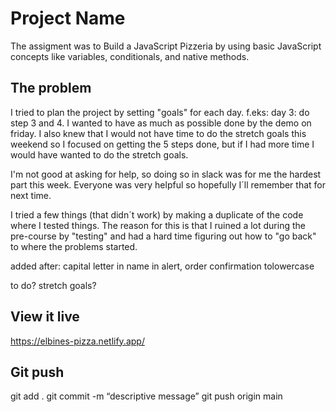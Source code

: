 # Project Name

The assigment was to Build a JavaScript Pizzeria by using basic JavaScript concepts like variables, conditionals, and native methods. 

## The problem

I tried to plan the project by setting "goals" for each day. f.eks: day 3: do step 3 and 4. 
I wanted to have as much as possible done by the demo on friday. I also knew that I would not have time to do the stretch goals this weekend so I focused on getting the 5 steps done, but if I had more time I would have wanted to do the stretch goals. 

I'm not good at asking for help, so doing so in slack was for me the hardest part this week. Everyone was very helpful so hopefully I´ll remember that for next time. 

I tried a few things (that didn´t work) by making a duplicate of the code where I tested things. The reason for this is that I ruined a lot during the pre-course by "testing" and had a hard time figuring out how to "go back" to where the problems started. 

added after: capital letter in name in alert, order confirmation tolowercase

to do? stretch goals?

## View it live

https://elbines-pizza.netlify.app/

## Git push
git add .
git commit -m “descriptive message”
git push origin main

